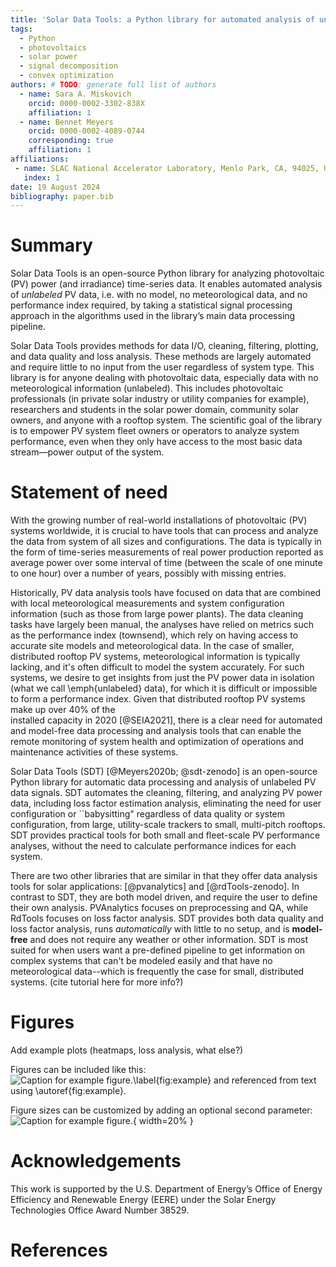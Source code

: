 ```yaml
---
title: 'Solar Data Tools: a Python library for automated analysis of unlabeled PV data'
tags:
  - Python
  - photovoltaics
  - solar power
  - signal decomposition
  - convex optimization
authors: # TODO: generate full list of authors
  - name: Sara A. Miskovich
    orcid: 0000-0002-3302-838X
    affiliation: 1
  - name: Bennet Meyers
    orcid: 0000-0002-4089-0744
    corresponding: true
    affiliation: 1
affiliations:
 - name: SLAC National Accelerator Laboratory, Menlo Park, CA, 94025, USA
   index: 1
date: 19 August 2024
bibliography: paper.bib
---
```


# Summary
[//]: # (high level summary, for non expert audience)

Solar Data Tools is an open-source Python library for analyzing 
photovoltaic (PV) power (and irradiance) time-series data. It 
enables automated analysis of _unlabeled_ PV data, i.e. with no model, 
no meteorological data, and no performance index required, by taking a 
statistical signal processing approach in the algorithms used in 
the library’s main data processing pipeline.

Solar Data Tools provides
methods for data I/O, cleaning, filtering, plotting, and data 
quality and loss analysis. These methods are largely automated and 
require little to no input from the user regardless of system 
type.  This library is for anyone dealing with photovoltaic data, 
especially data with no meteorological information (unlabeled). This 
includes photovoltaic professionals (in private solar industry or 
utility companies for example), researchers and students in the 
solar power domain, community solar owners, and anyone with a 
rooftop system. The scientific goal of the library is to empower 
PV system fleet owners or operators to analyze system performance, even 
when they only have access to the most basic data stream—power 
output of the system.

# Statement of need

With the growing number
of real-world installations of photovoltaic (PV) systems worldwide, 
it is crucial to have tools that can process and analyze the data
from system of all sizes and configurations. The data is 
typically in the form of time-series measurements of real power 
production reported as average power over some interval of time
(between the scale of one minute to one hour) over a number of years, 
possibly with missing entries. 



Historically, PV data analysis tools have focused on data that are 
combined with local meteorological measurements and system 
configuration information (such as those from large power plants). The 
data cleaning tasks have largely been manual, the analyses have 
relied on metrics such as the performance index (townsend),
which rely on having access to accurate site models and
meteorological data.  In the case of smaller, 
distributed rooftop PV systems, meteorological information is 
typically lacking, and it's often difficult to model the system 
accurately. For such systems, we desire to get insights from just 
the PV power data in isolation (what we call \emph{unlabeled} data), 
for which it is  difficult or impossible to form a performance 
index. Given that distributed rooftop PV systems make up over 40\% of the  
installed capacity in 2020 [@SEIA2021], there is a clear need for
automated and model-free data processing and analysis tools that can 
enable the remote monitoring of
system health and optimization of operations and maintenance 
activities of these systems.

[//]: # (Cite dask IEEE short paper too? I don't mention cloud 
deploymetn at all here)
Solar Data Tools (SDT) [@Meyers2020b; @sdt-zenodo]
is an open-source 
Python library for automatic data processing and analysis of unlabeled 
PV data signals. SDT automates the cleaning, filtering, and analyzing 
PV power data, including loss factor estimation analysis, eliminating 
the need for user configuration or 
``babysitting" regardless of data quality or system configuration, 
from large, utility-scale trackers to small, multi-pitch rooftops. 
SDT provides practical tools for both small and 
fleet-scale PV performance analyses, without the need
to calculate performance indices for each system.

There are two other libraries that are similar in that they offer data 
analysis tools for solar applications: [@pvanalytics] and 
[@rdTools-zenodo]. In contrast to SDT, they are both model driven, 
and require the user to define their own analysis. PVAnalytics focuses 
on preprocessing and QA, while 
RdTools focuses on loss factor analysis. SDT provides 
both data quality and loss factor analysis, runs _automatically_ 
with little to no setup, and is **model-free** and does not require any 
weather or other information. SDT is most suited for when 
users want a pre-defined pipeline to get information on complex 
systems that can't be modeled easily and that have no meteorological 
data--which is frequently the case for small, distributed systems.
(cite tutorial here for more info?)

# Figures

Add example plots (heatmaps, loss analysis, what else?)

Figures can be included like this:
![Caption for example figure.\label{fig:example}](figure.png)
and referenced from text using \autoref{fig:example}.

Figure sizes can be customized by adding an optional second parameter:
![Caption for example figure.](figure.png){ width=20% }

# Acknowledgements

This work is supported by the U.S. Department of Energy’s Office of 
Energy Efficiency and Renewable Energy (EERE) under the Solar Energy 
Technologies Office Award Number 38529.

# References